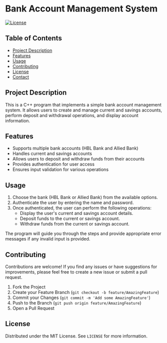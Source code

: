# Bank Account Management System

[![License](https://img.shields.io/badge/license-MIT-blue.svg)](LICENSE)

## Table of Contents

- [Project Description](#project-description)
- [Features](#features)
- [Usage](#usage)
- [Contributing](#contributing)
- [License](#license)
- [Contact](#contact)

## Project Description

This is a C++ program that implements a simple bank account management system. It allows users to create and manage current and savings accounts, perform deposit and withdrawal operations, and display account information.

## Features

- Supports multiple bank accounts (HBL Bank and Allied Bank)
- Handles current and savings accounts
- Allows users to deposit and withdraw funds from their accounts
- Provides authentication for user access
- Ensures input validation for various operations

## Usage

1. Choose the bank (HBL Bank or Allied Bank) from the available options.
2. Authenticate the user by entering the name and password.
3. Once authenticated, the user can perform the following operations:
   - Display the user's current and savings account details.
   - Deposit funds to the current or savings account.
   - Withdraw funds from the current or savings account.

The program will guide you through the steps and provide appropriate error messages if any invalid input is provided.

## Contributing

Contributions are welcome! If you find any issues or have suggestions for improvements, please feel free to create a new issue or submit a pull request.

1. Fork the Project
2. Create your Feature Branch (`git checkout -b feature/AmazingFeature`)
3. Commit your Changes (`git commit -m 'Add some AmazingFeature'`)
4. Push to the Branch (`git push origin feature/AmazingFeature`)
5. Open a Pull Request

## License

Distributed under the MIT License. See `LICENSE` for more information.
